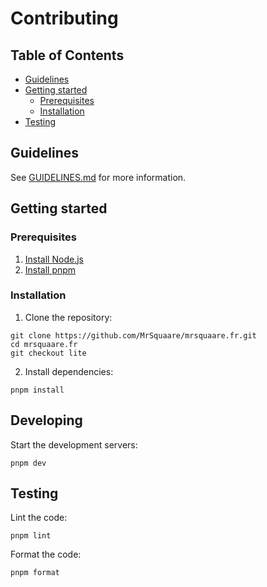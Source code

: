 # Contributing

## Table of Contents

- [Guidelines](#guidelines)
- [Getting started](#getting-started)
  - [Prerequisites](#prerequisites)
  - [Installation](#installation)
- [Testing](#testing)

## Guidelines

See [GUIDELINES.md](GUIDELINES.md) for more information.

## Getting started

### Prerequisites

1. [Install Node.js](https://nodejs.org/en/download/)
2. [Install pnpm](https://pnpm.io/installation)

### Installation

1. Clone the repository:

```shell script
git clone https://github.com/MrSquaare/mrsquaare.fr.git
cd mrsquaare.fr
git checkout lite
```

2. Install dependencies:

```shell script
pnpm install
```

## Developing

Start the development servers:

```shell script
pnpm dev
```

## Testing

Lint the code:

```shell script
pnpm lint
```

Format the code:

```shell script
pnpm format
```
